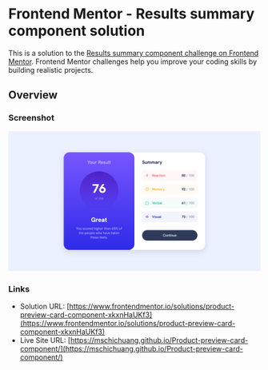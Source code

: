 # Frontend Mentor - Results summary component solution

This is a solution to the [Results summary component challenge on Frontend Mentor](https://www.frontendmentor.io/challenges/results-summary-component-CE_K6s0maV). Frontend Mentor challenges help you improve your coding skills by building realistic projects.

## Overview

### Screenshot

![](./screenshot.png)

### Links

- Solution URL: [https://www.frontendmentor.io/solutions/product-preview-card-component-xkxnHaUKf3](https://www.frontendmentor.io/solutions/product-preview-card-component-xkxnHaUKf3)
- Live Site URL: [https://mschichuang.github.io/Product-preview-card-component/](https://mschichuang.github.io/Product-preview-card-component/)
